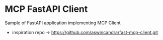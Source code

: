 # MCP FastAPI Client 
Sample of FastAPI application implementing MCP Client


- inspiration repo -> https://github.com/aswincandra/fast-mcp-client.git